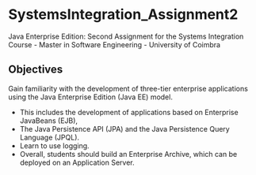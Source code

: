 # SystemsIntegration_Assignment2
Java Enterprise Edition: Second Assignment for the Systems Integration Course - Master in Software Engineering - University of Coimbra


## Objectives ##
Gain familiarity with the development of three-tier enterprise applications using the Java Enterprise Edition (Java EE) model.
* This includes the development of applications based on Enterprise JavaBeans (EJB),
* The Java Persistence API (JPA) and the Java Persistence Query Language (JPQL).
* Learn to use logging.
* Overall, students should build an Enterprise Archive, which can be deployed on
an Application Server.
